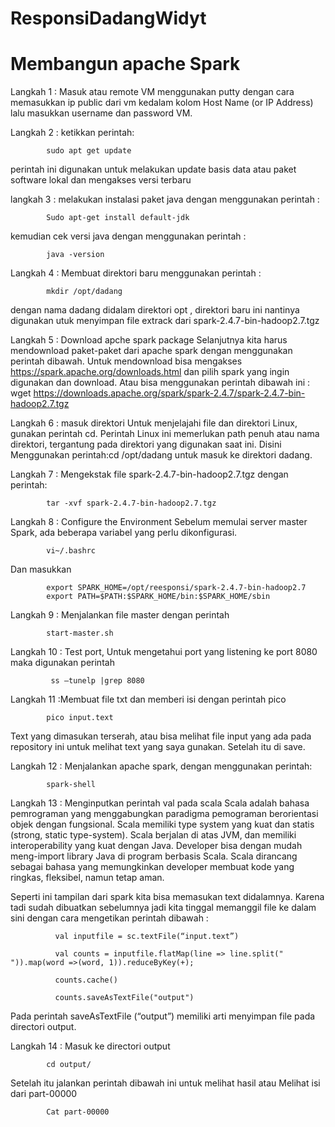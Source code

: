 # ResponsiDadangWidyt
# Membangun apache Spark

Langkah 1 : Masuk atau remote VM menggunakan putty dengan cara memasukkan ip public dari vm kedalam kolom  Host Name (or IP Address) lalu masukkan username dan password VM.


Langkah 2 : ketikkan perintah:

            sudo apt get update 

perintah ini digunakan untuk melakukan update basis data atau paket software lokal dan mengakses versi terbaru


langkah 3 : melakukan instalasi paket java dengan menggunakan perintah :
    
            Sudo apt-get install default-jdk

kemudian cek versi java dengan menggunakan perintah :

            java -version
            

Langkah 4 : Membuat direktori baru menggunakan perintah :

            mkdir /opt/dadang
            
dengan nama dadang didalam direktori opt , direktori baru ini nantinya digunakan utuk menyimpan file extrack dari spark-2.4.7-bin-hadoop2.7.tgz

Langkah 5 : Download apche spark package Selanjutnya kita harus mendownload paket-paket dari apache spark dengan menggunakan perintah dibawah. Untuk mendownload bisa mengakses https://spark.apache.org/downloads.html dan pilih spark yang ingin digunakan dan download. Atau bisa menggunakan perintah dibawah ini :
wget https://downloads.apache.org/spark/spark-2.4.7/spark-2.4.7-bin-hadoop2.7.tgz

Langkah 6 : masuk direktori Untuk menjelajahi file dan direktori Linux, gunakan perintah cd. Perintah Linux ini memerlukan path penuh atau nama direktori, tergantung pada direktori yang digunakan saat ini. Disini Menggunakan perintah:cd /opt/dadang untuk masuk ke direktori dadang.

Langkah 7 : Mengekstak file spark-2.4.7-bin-hadoop2.7.tgz dengan perintah:

            tar -xvf spark-2.4.7-bin-hadoop2.7.tgz
            
Langkah 8 : Configure the Environment Sebelum memulai server master Spark, ada beberapa variabel yang perlu dikonfigurasi.

            vi~/.bashrc

Dan masukkan

            export SPARK_HOME=/opt/reesponsi/spark-2.4.7-bin-hadoop2.7 
            export PATH=$PATH:$SPARK_HOME/bin:$SPARK_HOME/sbin 

Langkah 9 : Menjalankan file master  dengan perintah 

            start-master.sh

Langkah 10 : Test port, Untuk mengetahui port yang listening ke port 8080 maka digunakan perintah 
        
             ss –tunelp |grep 8080
             

Langkah 11 :Membuat file txt dan memberi isi dengan perintah pico

            pico input.text

Text yang dimasukan terserah, atau bisa melihat file input yang ada pada repository ini untuk melihat text yang saya gunakan. Setelah itu di save.

Langkah 12 : Menjalankan apache spark, dengan menggunakan perintah:

            spark-shell

Langkah 13 : Menginputkan perintah val pada scala
Scala adalah bahasa pemrograman yang menggabungkan paradigma pemograman berorientasi objek dengan fungsional. Scala memiliki type system yang kuat dan statis (strong, static type-system). Scala berjalan di atas JVM, dan memiliki interoperability yang kuat dengan Java. Developer bisa dengan mudah meng-import library Java di program berbasis Scala. Scala dirancang sebagai bahasa yang memungkinkan developer membuat kode yang ringkas, fleksibel, namun tetap aman.

Seperti ini tampilan dari spark kita bisa memasukan text didalamnya. Karena tadi sudah dibuatkan sebelumnya jadi kita tinggal memanggil file ke dalam sini dengan cara mengetikan perintah dibawah :

              val inputfile = sc.textFile(“input.text”)

              val counts = inputfile.flatMap(line => line.split(" ")).map(word =>(word, 1)).reduceByKey(+);

              counts.cache()

              counts.saveAsTextFile("output")

Pada perintah saveAsTextFile (“output”) memiliki arti menyimpan file pada directori output.

Langkah 14 : Masuk ke directori output

            cd output/

Setelah itu jalankan perintah dibawah ini untuk melihat hasil atau Melihat isi dari part-00000

            Cat part-00000

